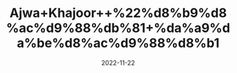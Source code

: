 ---
title: 'Ajwa+Khajoor++%22%d8%b9%d8%ac%d9%88%db%81+%da%a9%da%be%d8%ac%d9%88%d8%b1'
date: '2022-11-22' 
metatag: '' 
inventory: '0' 
draft: false 
# meta description 
shortDescripton: '+Saudia+Arab+Dates+%22+Ajwa+khajoor+is+helpful+in+cardiac-related+issues+as+potassium+can+help+reduce+the+risk+of+stroke+and+can+ease+anxiety.'
description: 'Dry+Fruit+%da%88%d8%b1%d8%a7%d8%a6%db%8c+%d9%81%d8%b1%d9%88%d8%aa'
longdescription: ''
tags: ''
brand: ''
subCategory: ''
unit: '1 kg-Pk'
sellCount: '0'
featured: True
# product Price
price: '2000.0'
# Product Short Description
shortDescription: '+Saudia+Arab+Dates+%22+Ajwa+khajoor+is+helpful+in+cardiac-related+issues+as+potassium+can+help+reduce+the+risk+of+stroke+and+can+ease+anxiety.'
productID: '070473DF-1F25-ED11-9968-005056B3A416'
type: 'products'
category: 'Dry+Fruit+%da%88%d8%b1%d8%a7%d8%a6%db%8c+%d9%81%d8%b1%d9%88%d8%aa' 
thumnailproduct: 'https://eraconnect.blob.core.windows.net/product-images/aminsaddiquidawakhana/070473DF-1F25-ED11-9968-005056B3A416.webp' 
images:
  - image: 'https://eraconnect.blob.core.windows.net/product-images/aminsaddiquidawakhana/070473DF-1F25-ED11-9968-005056B3A416.webp'  
Variants:
---